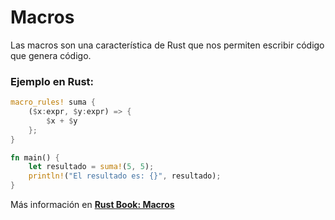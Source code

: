 # Macros
Las macros son una característica de Rust que nos permiten escribir código que genera código.
### Ejemplo en Rust:
```rust
macro_rules! suma {
    ($x:expr, $y:expr) => {
        $x + $y
    };
}

fn main() {
    let resultado = suma!(5, 5);
    println!("El resultado es: {}", resultado);
}
```

Más información en [**Rust Book: Macros**](https://rustlanges.github.io/rust-book-es/ch19-06-macros.html)